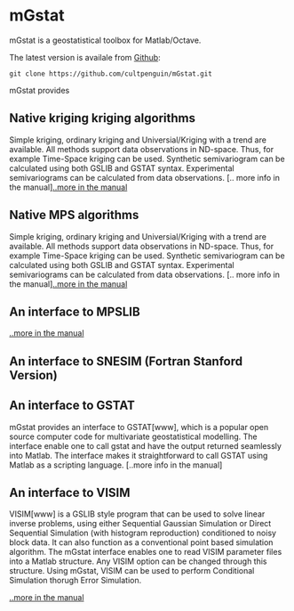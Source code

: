 # mGstat
mGstat is a geostatistical toolbox for Matlab/Octave.

The latest version is availale from [Github](https://github.com/cultpenguin/mGstat):

    git clone https://github.com/cultpenguin/mGstat.git


mGstat provides

## Native kriging kriging algorithms
Simple kriging, ordinary kriging and Universial/Kriging with a trend are available. All methods support data observations in ND-space. Thus, for example Time-Space kriging can be used.
Synthetic semivariogram can be calculated using both GSLIB and GSTAT syntax. Experimental semivariograms can be calculated from data observations. 
[.. more info in the manual][..more in the manual](doc/chapMPSLIB.md)

## Native MPS algorithms
Simple kriging, ordinary kriging and Universial/Kriging with a trend are available. All methods support data observations in ND-space. Thus, for example Time-Space kriging can be used.
Synthetic semivariogram can be calculated using both GSLIB and GSTAT syntax. Experimental semivariograms can be calculated from data observations. 
[.. more info in the manual][..more in the manual](doc/chapMPSLIB.md)

## An interface to MPSLIB
[..more in the manual](doc/chapMPSLIB.md)

## An interface to SNESIM (Fortran Stanford Version)

## An interface to GSTAT
mGstat provides an interface to GSTAT[www], which is a popular open source computer code for multivariate geostatistical modelling.
The interface enable one to call gstat and have the output returned seamlessly into Matlab. 
The interface makes it straightforward to call GSTAT using Matlab as a scripting language. 
[..more info in the manual]

## An interface to VISIM
VISIM[www] is a GSLIB style program that can be used to solve linear inverse problems, using either Sequential Gaussian Simulation or Direct Sequential Simulation (with histogram reproduction) conditioned to noisy block data.
It can also function as a conventional point based simulation algorithm.
The mGstat interface enables one to read VISIM parameter files into a Matlab structure. Any VISIM option can be changed through this structure.
Using mGstat, VISIM can be used to perform Conditional Simulation thorugh Error Simulation.

[..more in the manual](doc/chapVISIM.md)

